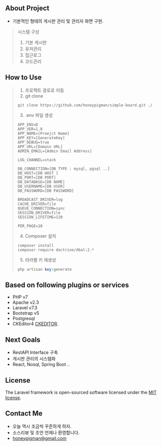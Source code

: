 ## About Project
- 기본적인 형태의 게시판 관리 및 관리자 화면 구현.
> 시스템 구성
> 1) 기본 게시판 
> 2) 유저관리
> 3) 접근로그
> 4) 코드관리

## How to Use
> 1) 프로젝트 경로로 이동
> 2) git clone
> ```git
> git clone https://github.com/honeypigman/simple-board.git ./
> ```
> 3) .env 파일 생성
> ```env
> APP_ENV=D
> APP_VER=1.0
> APP_NAME=[Proejct Name]
> APP_KEY=[GenerateKey]
> APP_DEBUG=true
> APP_URL=[Domain URL]
> ADMIN_EMAIL=[Admin Email Address]
> 
> LOG_CHANNEL=stack
> 
> DB_CONNECTION=[DB TYPE : mysql, pgsql ..]
> DB_HOST=[DB HOST ]
> DB_PORT=[DB PORT]
> DB_DATABASE=[DB NAME]
> DB_USERNAME=[DB USER]
> DB_PASSWORD=[DB PASSWORD]
> 
> BROADCAST_DRIVER=log
> CACHE_DRIVER=file
> QUEUE_CONNECTION=sync
> SESSION_DRIVER=file
> SESSION_LIFETIME=120
> 
> PER_PAGE=10
>```
> 4) Composer 설치
> ```
> composer install
> composer require doctrine/dbal:2.*
> ```
> 5) 라라벨 키 재생성
> ```php
> php artisan key:generate
> ```

## Based on following plugins or services
- PHP v7
- Apache v2.3
- Laravel v7.3
- Bootstrap v5
- Postgresql
- CKEditor4 [CKEDITOR](https://ckeditor.com/docs/ckeditor4/latest/index.html).

## Next Goals
- RestAPI Interface 구축
- 게시판 관리의 시스템화
- React, Nosql, Spring Boot ..


## License
The Laravel framework is open-sourced software licensed under the [MIT license](https://opensource.org/licenses/MIT).

## Contact Me
- 오늘 역시 조금씩 꾸준하게 하자.
- 소스리뷰 및 조언 언제나 환영합니다. 
- honeypigman@gmail.com